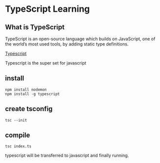 # TypeScript Learning

## What is TypeScript

TypeScript is an open-source language which builds on JavaScript, one of the world’s most used tools, by adding static type definitions.

<a href="https://www.typescriptlang.org/">Typescript</a>

Typescript is the super set for javascript

## install
```
npm install nodemon
npm install -g typescript
```
## create tsconfig
```
tsc --init
```

## compile
```
tsc index.ts
```

typescript will be transferred to javascript and finally running.